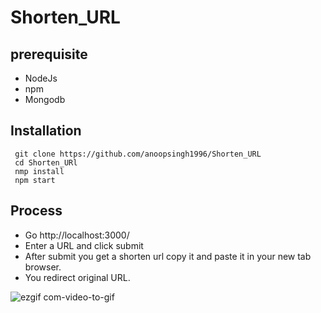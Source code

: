 # Shorten_URL
## prerequisite
- NodeJs
- npm
- Mongodb

## Installation
```
 git clone https://github.com/anoopsingh1996/Shorten_URL
 cd Shorten_URl
 nmp install
 npm start

```

## Process

- Go http://localhost:3000/
- Enter a URL and click submit
- After submit you get a shorten url copy it and paste it in your new tab browser.
- You redirect original URL.


![ezgif com-video-to-gif](https://user-images.githubusercontent.com/9657488/57184699-d7916000-6edc-11e9-96da-09c6db174d47.gif)


